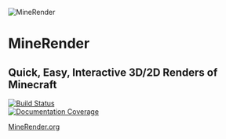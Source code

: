 ![MineRender](https://minerender.org/img/minerender-x128.png)

# MineRender
## Quick, Easy, Interactive 3D/2D Renders of Minecraft

[![Build Status](https://travis-ci.org/InventivetalentDev/MineRender.svg?branch=master)](https://travis-ci.org/InventivetalentDev/MineRender)   
[![Documentation Coverage](https://docs.minerender.org/badge.svg)](https://docs.minerender.org)  


[MineRender.org](https://minerender.org/)
